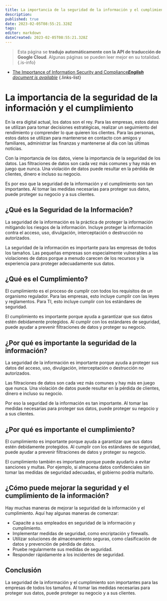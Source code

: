 ```yaml
---
title: La importancia de la seguridad de la información y el cumplimiento
description: 
published: true
date: 2023-02-05T08:55:21.328Z
tags: 
editor: markdown
dateCreated: 2023-02-05T08:55:21.328Z
---
```


> Esta página se **tradujo automáticamente con la API de traducción de Google Cloud**.
Algunas páginas se pueden leer mejor en su totalidad.{.is-info}



- [The Importance of Information Security and Compliance***English** document is available*](/en/Knowledge-base/Common/the-importance-of-information-security-and-compliance)
{.links-list}


# La importancia de la seguridad de la información y el cumplimiento

En la era digital actual, los datos son el rey. Para las empresas, estos datos se utilizan para tomar decisiones estratégicas, realizar un seguimiento del rendimiento y comprender lo que quieren los clientes. Para las personas, estos datos se utilizan para mantenerse en contacto con amigos y familiares, administrar las finanzas y mantenerse al día con las últimas noticias.

Con la importancia de los datos, viene la importancia de la seguridad de los datos. Las filtraciones de datos son cada vez más comunes y hay más en juego que nunca. Una violación de datos puede resultar en la pérdida de clientes, dinero e incluso su negocio.

Es por eso que la seguridad de la información y el cumplimiento son tan importantes. Al tomar las medidas necesarias para proteger sus datos, puede proteger su negocio y a sus clientes.

## ¿Qué es la Seguridad de la Información?

La seguridad de la información es la práctica de proteger la información mitigando los riesgos de la información. Incluye proteger la información contra el acceso, uso, divulgación, interceptación o destrucción no autorizados.

La seguridad de la información es importante para las empresas de todos los tamaños. Las pequeñas empresas son especialmente vulnerables a las violaciones de datos porque a menudo carecen de los recursos y la experiencia para proteger adecuadamente sus datos.

## ¿Qué es el Cumplimiento?

El cumplimiento es el proceso de cumplir con todos los requisitos de un organismo regulador. Para las empresas, esto incluye cumplir con las leyes y reglamentos. Para TI, esto incluye cumplir con los estándares de seguridad.

El cumplimiento es importante porque ayuda a garantizar que sus datos estén debidamente protegidos. Al cumplir con los estándares de seguridad, puede ayudar a prevenir filtraciones de datos y proteger su negocio.

## ¿Por qué es importante la seguridad de la información?

La seguridad de la información es importante porque ayuda a proteger sus datos del acceso, uso, divulgación, interceptación o destrucción no autorizados.

Las filtraciones de datos son cada vez más comunes y hay más en juego que nunca. Una violación de datos puede resultar en la pérdida de clientes, dinero e incluso su negocio.

Por eso la seguridad de la información es tan importante. Al tomar las medidas necesarias para proteger sus datos, puede proteger su negocio y a sus clientes.

## ¿Por qué es importante el cumplimiento?

El cumplimiento es importante porque ayuda a garantizar que sus datos estén debidamente protegidos. Al cumplir con los estándares de seguridad, puede ayudar a prevenir filtraciones de datos y proteger su negocio.

El cumplimiento también es importante porque puede ayudarlo a evitar sanciones y multas. Por ejemplo, si almacena datos confidenciales sin tomar las medidas de seguridad adecuadas, el gobierno podría multarlo.

## ¿Cómo puede mejorar la seguridad y el cumplimiento de la información?

Hay muchas maneras de mejorar la seguridad de la información y el cumplimiento. Aquí hay algunas maneras de comenzar:

- Capacite a sus empleados en seguridad de la información y cumplimiento.
- Implementar medidas de seguridad, como encriptación y firewalls.
- Utilizar soluciones de almacenamiento seguras, como clasificación de datos y prevención de pérdida de datos.
- Pruebe regularmente sus medidas de seguridad.
- Responder rápidamente a los incidentes de seguridad.

## Conclusión

La seguridad de la información y el cumplimiento son importantes para las empresas de todos los tamaños. Al tomar las medidas necesarias para proteger sus datos, puede proteger su negocio y a sus clientes.